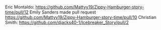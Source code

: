 Eric Montaldo: https://github.com/Mattyy19/Zippy-Hamburger-story-time/pull/12
Emily Sanders made pull request https://github.com/Mattyy19/Zippy-Hamburger-story-time/pull/10
Christian Smith: https://github.com/djacks40-1/Icebreaker_Story/pull/2